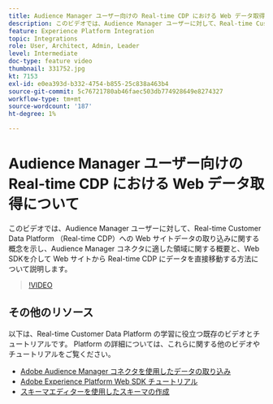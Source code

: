 ```yaml
---
title: Audience Manager ユーザー向けの Real-time CDP における Web データ取得について
description: このビデオでは、Audience Manager ユーザーに対して、Real-time Customer Data Platform （Real-time CDP）への Web サイトデータの取り込みに関する概念を示し、Audience Manager コネクタに適した領域に関する概要と、Web SDKを介して Web サイトから Real-time CDP にデータを直接移動する方法について説明します。
feature: Experience Platform Integration
topic: Integrations
role: User, Architect, Admin, Leader
level: Intermediate
doc-type: feature video
thumbnail: 331752.jpg
kt: 7153
exl-id: e0ea393d-b332-4754-b855-25c838a463b4
source-git-commit: 5c76721780ab46faec503db774928649e8274327
workflow-type: tm+mt
source-wordcount: '187'
ht-degree: 1%

---
```


# Audience Manager ユーザー向けの Real-time CDP における Web データ取得について

このビデオでは、Audience Manager ユーザーに対して、Real-time Customer Data Platform （Real-time CDP）への Web サイトデータの取り込みに関する概念を示し、Audience Manager コネクタに適した領域に関する概要と、Web SDKを介して Web サイトから Real-time CDP にデータを直接移動する方法について説明します。

>[!VIDEO](https://video.tv.adobe.com/v/346980/?quality=12&learn=on&captions=jpn)

## その他のリソース

以下は、Real-time Customer Data Platform の学習に役立つ既存のビデオとチュートリアルです。 Platform の詳細については、これらに関する他のビデオやチュートリアルをご覧ください。

* [Adobe Audience Manager コネクタを使用したデータの取り込み ](https://experienceleague.adobe.com/docs/platform-learn/tutorials/sources/ingest-data-from-aam.html?lang=ja#sources)
* [Adobe Experience Platform Web SDK チュートリアル ](https://experienceleague.adobe.com/docs/web-sdk-learn/tutorials/overview.html?lang=ja)
* [ スキーマエディターを使用したスキーマの作成 ](https://experienceleague.adobe.com/docs/experience-platform/xdm/tutorials/create-schema-ui.html?lang=ja#getting-started)
